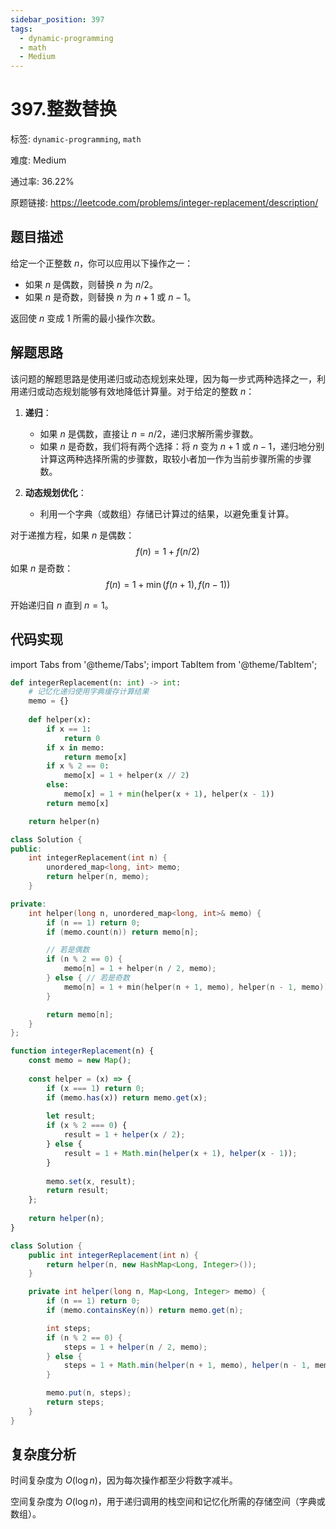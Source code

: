 ```yaml
---
sidebar_position: 397
tags:
  - dynamic-programming
  - math
  - Medium
---
```


# 397.整数替换

标签: `dynamic-programming`, `math`

难度: Medium

通过率: 36.22%

原题链接: https://leetcode.com/problems/integer-replacement/description/

## 题目描述
给定一个正整数 $n$，你可以应用以下操作之一： 

- 如果 $n$ 是偶数，则替换 $n$ 为 $n / 2$。
- 如果 $n$ 是奇数，则替换 $n$ 为 $n + 1$ 或 $n - 1$。

返回使 $n$ 变成 1 所需的最小操作次数。

## 解题思路
该问题的解题思路是使用递归或动态规划来处理，因为每一步式两种选择之一，利用递归或动态规划能够有效地降低计算量。对于给定的整数 $n$：

1. **递归**：
   - 如果 $n$ 是偶数，直接让 $n = n / 2$，递归求解所需步骤数。
   - 如果 $n$ 是奇数，我们将有两个选择：将 $n$ 变为 $n + 1$ 或 $n - 1$，递归地分别计算这两种选择所需的步骤数，取较小者加一作为当前步骤所需的步骤数。

2. **动态规划优化**：
   - 利用一个字典（或数组）存储已计算过的结果，以避免重复计算。

对于递推方程，如果 $n$ 是偶数：
$$ f(n) = 1 + f(n/2) $$
如果 $n$ 是奇数：
$$ f(n) = 1 + \min(f(n+1), f(n-1)) $$

开始递归自 $n$ 直到 $n=1$。

## 代码实现
import Tabs from '@theme/Tabs';
import TabItem from '@theme/TabItem';

<Tabs>
<TabItem value="python" label="Python">

```python
def integerReplacement(n: int) -> int:
    # 记忆化递归使用字典缓存计算结果
    memo = {}
    
    def helper(x):
        if x == 1:
            return 0
        if x in memo:
            return memo[x]
        if x % 2 == 0:
            memo[x] = 1 + helper(x // 2)
        else:
            memo[x] = 1 + min(helper(x + 1), helper(x - 1))
        return memo[x]

    return helper(n)
```

</TabItem>
<TabItem value="cpp" label="C++">

```cpp
class Solution {
public:
    int integerReplacement(int n) {
        unordered_map<long, int> memo;
        return helper(n, memo);
    }

private:
    int helper(long n, unordered_map<long, int>& memo) {
        if (n == 1) return 0;
        if (memo.count(n)) return memo[n];

        // 若是偶数
        if (n % 2 == 0) {
            memo[n] = 1 + helper(n / 2, memo);
        } else { // 若是奇数
            memo[n] = 1 + min(helper(n + 1, memo), helper(n - 1, memo));
        }

        return memo[n];
    }
};
```

</TabItem>
<TabItem value="javascript" label="JavaScript">

```javascript
function integerReplacement(n) {
    const memo = new Map();
    
    const helper = (x) => {
        if (x === 1) return 0;
        if (memo.has(x)) return memo.get(x);
        
        let result;
        if (x % 2 === 0) {
            result = 1 + helper(x / 2);
        } else {
            result = 1 + Math.min(helper(x + 1), helper(x - 1));
        }
        
        memo.set(x, result);
        return result;
    };
    
    return helper(n);
}
```

</TabItem>
<TabItem value="java" label="Java">

```java
class Solution {
    public int integerReplacement(int n) {
        return helper(n, new HashMap<Long, Integer>());
    }

    private int helper(long n, Map<Long, Integer> memo) {
        if (n == 1) return 0;
        if (memo.containsKey(n)) return memo.get(n);

        int steps;
        if (n % 2 == 0) {
            steps = 1 + helper(n / 2, memo);
        } else {
            steps = 1 + Math.min(helper(n + 1, memo), helper(n - 1, memo));
        }

        memo.put(n, steps);
        return steps;
    }
}
```

</TabItem>
</Tabs>

## 复杂度分析
时间复杂度为 $O(\log n)$，因为每次操作都至少将数字减半。  
  
空间复杂度为 $O(\log n)$，用于递归调用的栈空间和记忆化所需的存储空间（字典或数组）。

